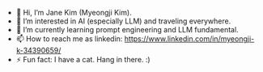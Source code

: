 - 👋 Hi, I’m Jane Kim (Myeongji Kim). 
- 👀 I’m interested in AI (especially LLM) and traveling everywhere.
- 🌱 I’m currently learning prompt engineering and LLM fundamental.
- 📫 How to reach me as linkedin: https://www.linkedin.com/in/myeongji-k-34390659/
- ⚡ Fun fact: I have a cat. Hang in there. :) 

<!---
johanna-II/johanna-II is a ✨ special ✨ repository because its `README.md` (this file) appears on your GitHub profile.
You can click the Preview link to take a look at your changes.
--->
